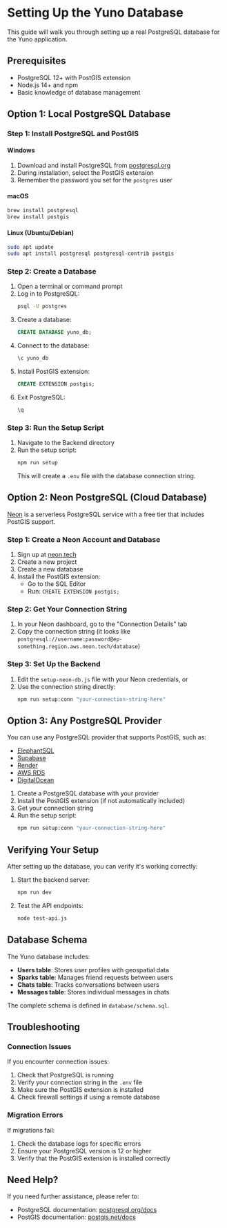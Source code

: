 # Setting Up the Yuno Database

This guide will walk you through setting up a real PostgreSQL database for the Yuno application.

## Prerequisites

- PostgreSQL 12+ with PostGIS extension
- Node.js 14+ and npm
- Basic knowledge of database management

## Option 1: Local PostgreSQL Database

### Step 1: Install PostgreSQL and PostGIS

#### Windows
1. Download and install PostgreSQL from [postgresql.org](https://www.postgresql.org/download/windows/)
2. During installation, select the PostGIS extension
3. Remember the password you set for the `postgres` user

#### macOS
```bash
brew install postgresql
brew install postgis
```

#### Linux (Ubuntu/Debian)
```bash
sudo apt update
sudo apt install postgresql postgresql-contrib postgis
```

### Step 2: Create a Database

1. Open a terminal or command prompt
2. Log in to PostgreSQL:
   ```bash
   psql -U postgres
   ```
3. Create a database:
   ```sql
   CREATE DATABASE yuno_db;
   ```
4. Connect to the database:
   ```sql
   \c yuno_db
   ```
5. Install PostGIS extension:
   ```sql
   CREATE EXTENSION postgis;
   ```
6. Exit PostgreSQL:
   ```sql
   \q
   ```

### Step 3: Run the Setup Script

1. Navigate to the Backend directory
2. Run the setup script:
   ```bash
   npm run setup
   ```
   This will create a `.env` file with the database connection string.

## Option 2: Neon PostgreSQL (Cloud Database)

[Neon](https://neon.tech) is a serverless PostgreSQL service with a free tier that includes PostGIS support.

### Step 1: Create a Neon Account and Database

1. Sign up at [neon.tech](https://neon.tech)
2. Create a new project
3. Create a new database
4. Install the PostGIS extension:
   - Go to the SQL Editor
   - Run: `CREATE EXTENSION postgis;`

### Step 2: Get Your Connection String

1. In your Neon dashboard, go to the "Connection Details" tab
2. Copy the connection string (it looks like `postgresql://username:password@ep-something.region.aws.neon.tech/database`)

### Step 3: Set Up the Backend

1. Edit the `setup-neon-db.js` file with your Neon credentials, or
2. Use the connection string directly:
   ```bash
   npm run setup:conn "your-connection-string-here"
   ```

## Option 3: Any PostgreSQL Provider

You can use any PostgreSQL provider that supports PostGIS, such as:
- [ElephantSQL](https://www.elephantsql.com/)
- [Supabase](https://supabase.com/)
- [Render](https://render.com/)
- [AWS RDS](https://aws.amazon.com/rds/postgresql/)
- [DigitalOcean](https://www.digitalocean.com/products/managed-databases)

1. Create a PostgreSQL database with your provider
2. Install the PostGIS extension (if not automatically included)
3. Get your connection string
4. Run the setup script:
   ```bash
   npm run setup:conn "your-connection-string-here"
   ```

## Verifying Your Setup

After setting up the database, you can verify it's working correctly:

1. Start the backend server:
   ```bash
   npm run dev
   ```

2. Test the API endpoints:
   ```bash
   node test-api.js
   ```

## Database Schema

The Yuno database includes:

- **Users table**: Stores user profiles with geospatial data
- **Sparks table**: Manages friend requests between users
- **Chats table**: Tracks conversations between users
- **Messages table**: Stores individual messages in chats

The complete schema is defined in `database/schema.sql`.

## Troubleshooting

### Connection Issues

If you encounter connection issues:

1. Check that PostgreSQL is running
2. Verify your connection string in the `.env` file
3. Make sure the PostGIS extension is installed
4. Check firewall settings if using a remote database

### Migration Errors

If migrations fail:

1. Check the database logs for specific errors
2. Ensure your PostgreSQL version is 12 or higher
3. Verify that the PostGIS extension is installed correctly

## Need Help?

If you need further assistance, please refer to:
- PostgreSQL documentation: [postgresql.org/docs](https://www.postgresql.org/docs/)
- PostGIS documentation: [postgis.net/docs](https://postgis.net/docs/)
